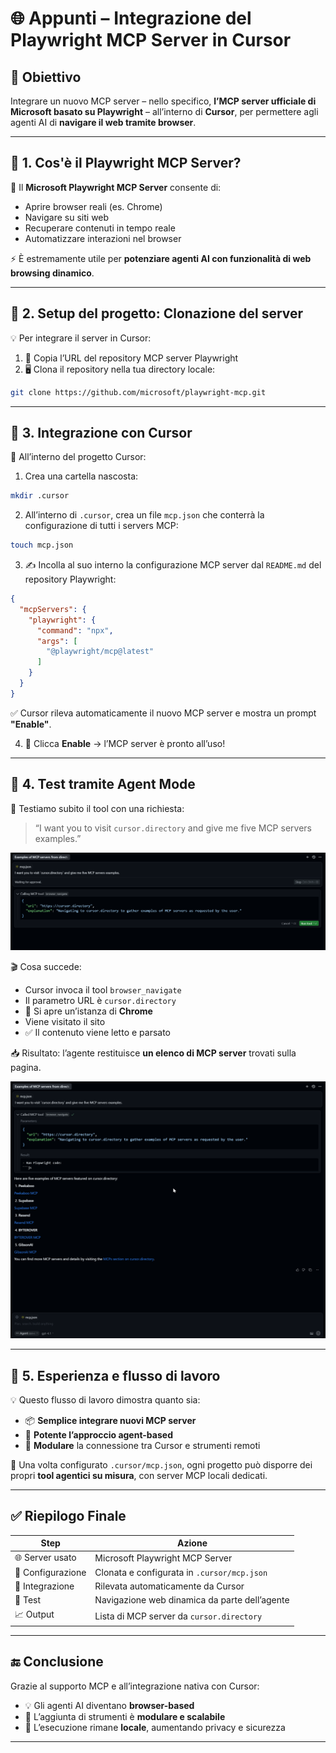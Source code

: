 # 🌐 Appunti – Integrazione del Playwright MCP Server in Cursor

## 🎯 Obiettivo

Integrare un nuovo MCP server – nello specifico, **l’MCP server ufficiale di Microsoft basato su Playwright** – all’interno di **Cursor**, per permettere agli agenti AI di **navigare il web tramite browser**.

---

## 🧭 1. Cos'è il Playwright MCP Server?

📌 Il **Microsoft Playwright MCP Server** consente di:

* Aprire browser reali (es. Chrome)
* Navigare su siti web
* Recuperare contenuti in tempo reale
* Automatizzare interazioni nel browser

⚡ È estremamente utile per **potenziare agenti AI con funzionalità di web browsing dinamico**.

---

## 🧪 2. Setup del progetto: Clonazione del server

💡 Per integrare il server in Cursor:

1. 🔗 Copia l’URL del repository MCP server Playwright
2. 🖥️ Clona il repository nella tua directory locale:

```bash
git clone https://github.com/microsoft/playwright-mcp.git
```

---

## 💼 3. Integrazione con Cursor

🔧 All’interno del progetto Cursor:

1. Crea una cartella nascosta:

```bash
mkdir .cursor
```

2. All’interno di `.cursor`, crea un file `mcp.json` che conterrà la configurazione di tutti i servers MCP:

```bash
touch mcp.json
```

3. ✍️ Incolla al suo interno la configurazione MCP server dal `README.md` del repository Playwright:

```json
{
  "mcpServers": {
    "playwright": {
      "command": "npx",
      "args": [
        "@playwright/mcp@latest"
      ]
    }
  }
}
```

✅ Cursor rileva automaticamente il nuovo MCP server e mostra un prompt **"Enable"**.

4. 🔘 Clicca **Enable** → l’MCP server è pronto all’uso!

---

## 🤖 4. Test tramite Agent Mode

🧪 Testiamo subito il tool con una richiesta:

> “I want you to visit `cursor.directory` and give me five MCP servers examples.”

![alt](../images/cursor-playwright.png)

🎬 Cosa succede:

* Cursor invoca il tool `browser_navigate`
* Il parametro URL è `cursor.directory`
* 🧭 Si apre un’istanza di **Chrome**
* Viene visitato il sito
* ✅ Il contenuto viene letto e parsato

📥 Risultato: l’agente restituisce **un elenco di MCP server** trovati sulla pagina.

![alt](../images/cursor-playwright-1.png)

---

## 🔁 5. Esperienza e flusso di lavoro

💡 Questo flusso di lavoro dimostra quanto sia:

* 📦 **Semplice integrare nuovi MCP server**
* 🤖 **Potente l’approccio agent-based**
* 🔗 **Modulare** la connessione tra Cursor e strumenti remoti

📌 Una volta configurato `.cursor/mcp.json`, ogni progetto può disporre dei propri **tool agentici su misura**, con server MCP locali dedicati.

---

## ✅ Riepilogo Finale

| Step              | Azione                                        |
| ----------------- | --------------------------------------------- |
| 🌐 Server usato   | Microsoft Playwright MCP Server               |
| 🔧 Configurazione | Clonata e configurata in `.cursor/mcp.json`   |
| 🧠 Integrazione   | Rilevata automaticamente da Cursor            |
| 🧪 Test           | Navigazione web dinamica da parte dell’agente |
| 📈 Output         | Lista di MCP server da `cursor.directory`     |

---

## 🔚 Conclusione

Grazie al supporto MCP e all’integrazione nativa con Cursor:

* 💡 Gli agenti AI diventano **browser-based**
* 🧩 L’aggiunta di strumenti è **modulare e scalabile**
* 🔐 L’esecuzione rimane **locale**, aumentando privacy e sicurezza

---